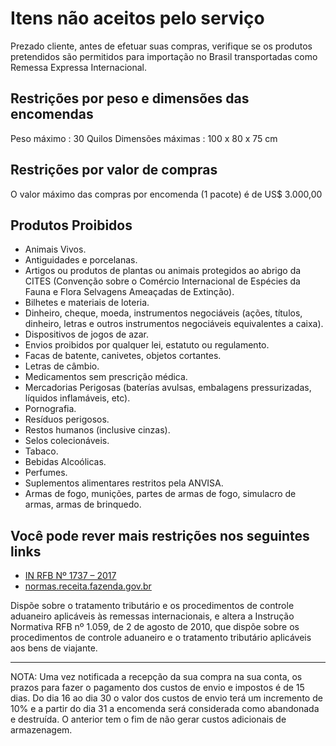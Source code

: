 # Itens não aceitos pelo serviço

Prezado cliente, antes de efetuar suas compras, verifique se os produtos
pretendidos são permitidos para importação no Brasil transportadas como
Remessa Expressa Internacional.

## Restrições por peso e dimensões das encomendas

Peso máximo : 30 Quilos
Dimensões máximas : 100 x 80 x 75 cm

## Restrições por valor de compras

O valor máximo das compras por encomenda (1 pacote) é de US$ 3.000,00

## Produtos Proibidos

- Animais Vivos.
- Antiguidades e porcelanas.
- Artigos ou produtos de plantas ou animais protegidos ao abrigo da CITES (Convenção sobre o Comércio Internacional de Espécies da Fauna e Flora Selvagens Ameaçadas de Extinção).
- Bilhetes e materiais de loteria.
- Dinheiro, cheque, moeda, instrumentos negociáveis (ações, títulos, dinheiro, letras e outros instrumentos negociáveis equivalentes a caixa).
- Dispositivos de jogos de azar.
- Envios proibidos por qualquer lei, estatuto ou regulamento.
- Facas de batente, canivetes, objetos cortantes.
- Letras de câmbio.
- Medicamentos sem prescrição médica.
- Mercadorias Perigosas (baterías avulsas, embalagens pressurizadas, líquidos inflamáveis, etc).
- Pornografia.
- Resíduos perigosos.
- Restos humanos (inclusive cinzas).
- Selos colecionáveis.
- Tabaco.
- Bebidas Alcoólicas.
- Perfumes.
- Suplementos alimentares restritos pela ANVISA.
- Armas de fogo, munições, partes de armas de fogo, simulacro de armas, armas de brinquedo.

## Você pode rever mais restrições nos seguintes links

- [IN RFB Nº 1737 – 2017](http://normas.receita.fazenda.gov.br/sijut2consulta/link.action?visao=anotado&amp;idAto=86226)
- [normas.receita.fazenda.gov.br](http://normas.receita.fazenda.gov.br/)

Dispõe sobre o tratamento tributário e os procedimentos de controle
aduaneiro aplicáveis às remessas internacionais, e altera a Instrução
Normativa RFB nº 1.059, de 2 de agosto de 2010, que dispõe sobre os
procedimentos de controle aduaneiro e o tratamento tributário aplicáveis aos
bens de viajante.

----

NOTA: Uma vez notificada a recepção da sua compra na sua conta, os
prazos para fazer o pagamento dos custos de envio e impostos é de 15 dias.
Do dia 16 ao dia 30 o valor dos custos de envio terá um incremento de 10% e
a partir do dia 31 a encomenda será considerada como abandonada e destruída.
O anterior tem o fim de não gerar custos adicionais de armazenagem.
